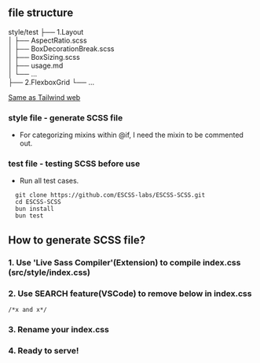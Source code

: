 ## file structure

style/test
├── 1.Layout  
│ ├── AspectRatio.scss  
│ ├── BoxDecorationBreak.scss  
│ ├── BoxSizing.scss  
│ ├── usage.md  
│ └── ...  
├── 2.FlexboxGrid
└── ...

[Same as Tailwind web](https://tailwindcss.com/docs/aspect-ratio)

### style file - generate SCSS file

- For categorizing mixins within @if, I need the mixin to be commented out.

### test file - testing SCSS before use

- Run all test cases.

```shell
  git clone https://github.com/ESCSS-labs/ESCSS-SCSS.git
  cd ESCSS-SCSS
  bun install
  bun test
```

## How to generate SCSS file?

### 1. Use 'Live Sass Compiler'(Extension) to compile index.css (src/style/index.css)

### 2. Use SEARCH feature(VSCode) to remove below in index.css

```
/*x and x*/
```

### 3. Rename your index.css

### 4. Ready to serve!
